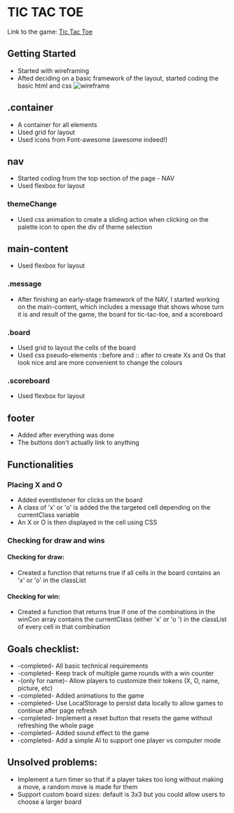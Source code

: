 # TIC TAC TOE

Link to the game: [Tic Tac Toe](https://genfengl.github.io/TicTacToe/)

## Getting Started
- Started with wireframing
- Afted deciding on a basic framework of the layout, started coding the basic html and css
![wireframe](/images/Tictactoe_Wireframe.jpg)
## .container
- A container for all elements
- Used grid for layout
- Used icons from Font-awesome (awesome indeed!)

## nav
- Started coding from the top section of the page - NAV
- Used flexbox for layout

### themeChange
- Used css animation to create a sliding action when clicking on the palette icon to open the div of theme selection

## main-content
- Used flexbox for layout

### .message
- After finishing an early-stage framework of the NAV, I started working on the main-content, which includes a message that shows whose turn it is and result of the game, the board for tic-tac-toe, and a scoreboard

### .board
- Used grid to layout the cells of the board
- Used css pseudo-elements ::before and :: after to create Xs and Os that look nice and are more convenient to change the colours

### .scoreboard
- Used flexbox for layout

## footer
- Added after everything was done
- The buttons don't actually link to anything

## Functionalities

### Placing X and O
- Added eventlistener for clicks on the board
- A class of 'x' or 'o' is added the the targeted cell depending on the currentClass variable
- An X or O is then displayed in the cell using CSS

### Checking for draw and wins
#### Checking for draw:
- Created a function that returns true if all cells in the board contains an 'x' or 'o' in the classList

#### Checking for win:
- Created a function that returns true if one of the combinations in the winCon array contains the currentClass (either 'x' or 'o
') in the classList of every cell in that combination

## Goals checklist:
- -completed- All basic technical requirements 
- -completed- Keep track of multiple game rounds with a win counter
- -(only for name)- Allow players to customize their tokens (X, O, name, picture, etc)
- -completed- Added animations to the game
- -completed- Use LocalStorage to persist data locally to allow games to continue after page refresh
- -completed- Implement a reset button that resets the game without refreshing the whole page
- -completed- Added sound effect to the game
- -completed- Add a simple AI to support one player vs computer mode

## Unsolved problems: 
- Implement a turn timer so that if a player takes too long without making a move, a random move is made for them
- Support custom board sizes: default is 3x3 but you could allow users to choose a larger board